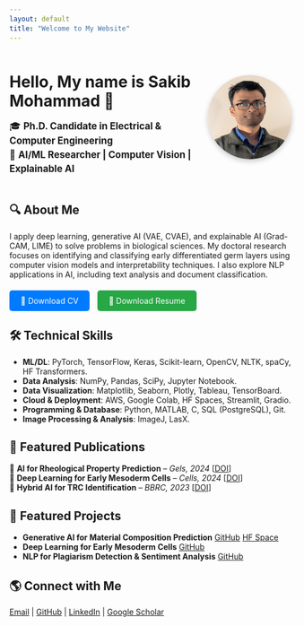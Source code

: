 ```yaml
---
layout: default
title: "Welcome to My Website"
---
```


<div style="display: flex; align-items: center; justify-content: space-between; gap: 20px; flex-wrap: wrap;">
    <div style="flex: 1; min-width: 300px;">
        <h1 style="margin-bottom: 10px;">Hello, My name is Sakib Mohammad 👋</h1>
        <p style="font-size: 1.2em; line-height: 1.5;">
            🎓 <strong>Ph.D. Candidate in Electrical & Computer Engineering</strong><br>
            🔬 <strong>AI/ML Researcher | Computer Vision | Explainable AI</strong>
        </p>
    </div>
    <div style="flex: 0 0 auto;">
        <img src="/assets/images/profile.jpg" alt="Sakib Mohammad" style="border-radius: 50%; width: 150px; height: 150px; box-shadow: 0px 4px 10px rgba(0, 0, 0, 0.2);">
    </div>
</div>

## 🔍 About Me
I apply deep learning, generative AI (VAE, CVAE), and explainable AI (Grad-CAM, LIME) to solve problems in biological sciences. My doctoral research focuses on identifying and classifying early differentiated germ layers using computer vision models and interpretability techniques. I also explore NLP applications in AI, including text analysis and document classification.

<div style="margin-top: 20px;">
    <a href="/assets/files/CV_SM.pdf" target="_blank" style="display: inline-block; padding: 10px 20px; background-color: #007bff; color: white; text-decoration: none; border-radius: 5px; font-size: 1em;">
        📄 Download CV
    </a>
    <a href="/assets/files/resume_SM.pdf" target="_blank" style="display: inline-block; padding: 10px 20px; background-color: #28a745; color: white; text-decoration: none; border-radius: 5px; font-size: 1em; margin-left: 10px;">
        📜 Download Resume
    </a>
</div>

## 🛠 Technical Skills
- **ML/DL**: PyTorch, TensorFlow, Keras, Scikit-learn, OpenCV, NLTK, spaCy, HF Transformers. 
- **Data Analysis**: NumPy, Pandas, SciPy, Jupyter Notebook.  
- **Data Visualization**: Matplotlib, Seaborn, Plotly, Tableau, TensorBoard. 
- **Cloud & Deployment**: AWS, Google Colab, HF Spaces, Streamlit, Gradio. 
- **Programming & Database**: Python, MATLAB, C, SQL (PostgreSQL), Git.
-  **Image Processing & Analysis**: ImageJ, LasX.

## 📖 Featured Publications
📜 **AI for Rheological Property Prediction** – *Gels, 2024* [[DOI](https://doi.org/10.3390/gels10100660)]  
📜 **Deep Learning for Early Mesoderm Cells** – *Cells, 2024* [[DOI](https://doi.org/10.3390/cells13060534)]  
📜 **Hybrid AI for TRC Identification** – *BBRC, 2023* [[DOI](https://doi.org/10.1016/j.bbrc.2023.08.015)]

## 🚀 Featured Projects
- **Generative AI for Material Composition Prediction** [GitHub](https://github.com/sakibmohammad/hydrogel_rheology_project) [HF Space](https://huggingface.co/spaces/sakibmohammad/Hydrogel_rheology_deep_learning_prediction)
- **Deep Learning for Early Mesoderm Cells** [GitHub](https://github.com/sakibmohammad/EB_mesoderm)   
- **NLP for Plagiarism Detection & Sentiment Analysis** [GitHub](https://github.com/sakibmohammad/NLP_Projects)

## 🌎 Connect with Me
[Email](mailto:sakibmohammad1994@gmail.com) | [GitHub](https://github.com/sakibmohammad) | [LinkedIn](https://www.linkedin.com/in/sakibmohammad1) | [Google Scholar](https://scholar.google.com/citations?user=4wFZT0AAAAAJ&hl=en)
